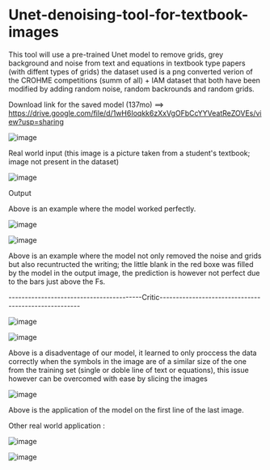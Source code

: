 # Unet-denoising-tool-for-textbook-images
This tool will use a pre-trained Unet model to remove grids, grey background and noise from text and equations in textbook type papers (with diffent types of grids)
the dataset used is a png converted verion of the CROHME competitions (summ of all) + IAM dataset that both have been modified by adding random noise, random backrounds and random grids.


Download link for the saved model (137mo) ==> https://drive.google.com/file/d/1wH6Ioqkk6zXxVgOFbCcYYVeatReZOVEs/view?usp=sharing




![image](https://user-images.githubusercontent.com/97101162/191034246-077eae24-c636-4745-9602-7255ae1301d4.png)

Real world input (this image is a picture taken from a student's textbook; image not present in the dataset)

![image](https://user-images.githubusercontent.com/97101162/191034550-a189268a-20e1-45a4-8bce-9b94649d2306.png)

Output


Above is an example where the model worked perfectly.



![image](https://user-images.githubusercontent.com/97101162/191035633-0fad00fe-c999-4226-addc-06bf3fdb91d8.png)

![image](https://user-images.githubusercontent.com/97101162/191035677-32b13257-1ea9-4754-bb7d-d0495c7a9007.png)

Above is an example where the model not only removed the noise and grids but also recuntructed the writing; the little blank in the red boxe was filled by the model in the output image, the prediction is however not perfect due to the bars just above the Fs.

-----------------------------------------Critic-----------------------------------------------------

![image](https://user-images.githubusercontent.com/97101162/191036610-4ce09dd6-1c50-4df8-8db8-6f2bbebec96a.png)

![image](https://user-images.githubusercontent.com/97101162/191036627-e943337e-f824-496c-b1f4-a65912ac2d1f.png)

Above is a disadventage of our model, it learned to only proccess the data correctly when the symbols in the image are of a similar size of the one from the training set (single or doble line of text or equations), this issue however can be overcomed with ease by slicing the images


![image](https://user-images.githubusercontent.com/97101162/191037546-aca68e53-5885-49ed-b963-c0259e821bf4.png)

Above is the application of the model on the first line of the last image.




Other real world application :

![image](https://user-images.githubusercontent.com/97101162/191038155-25edd039-fbdf-41dc-91cc-37616c11ca76.png)

![image](https://user-images.githubusercontent.com/97101162/191038182-b9eb92f2-a3f4-4b42-8f2f-d94568049d18.png)









